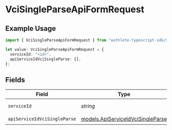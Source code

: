 # VciSingleParseApiFormRequest

## Example Usage

```typescript
import { VciSingleParseApiFormRequest } from "authlete-typescript-sdk/models/operations";

let value: VciSingleParseApiFormRequest = {
  serviceId: "<id>",
  apiServiceIdVciSingleParse: {},
};
```

## Fields

| Field                                                                           | Type                                                                            | Required                                                                        | Description                                                                     |
| ------------------------------------------------------------------------------- | ------------------------------------------------------------------------------- | ------------------------------------------------------------------------------- | ------------------------------------------------------------------------------- |
| `serviceId`                                                                     | *string*                                                                        | :heavy_check_mark:                                                              | A service ID.                                                                   |
| `apiServiceIdVciSingleParse`                                                    | [models.ApiServiceIdVciSingleParse](../../models/apiserviceidvcisingleparse.md) | :heavy_check_mark:                                                              | N/A                                                                             |